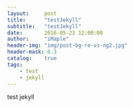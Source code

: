 ```yaml
---
layout:     post
title:      "testJekyll"
subtitle:   "testJekyll"
date:       2016-05-23 12:00:00
author:     "iMaple"
header-img: "img/post-bg-re-vs-ng2.jpg"
header-mask: 0.3
catalog:    true
tags:
    - test
    - jekyll
---
```


test jekyll
